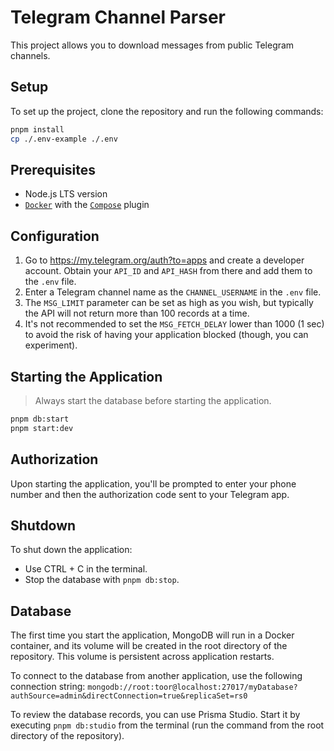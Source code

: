 # Telegram Channel Parser

This project allows you to download messages from public Telegram channels.

## Setup

To set up the project, clone the repository and run the following commands:

```bash
pnpm install
cp ./.env-example ./.env
```

## Prerequisites

- Node.js LTS version
- [`Docker`](https://www.digitalocean.com/community/tutorials/how-to-install-and-use-docker-on-ubuntu-22-04) with the [`Compose`](https://docs.docker.com/compose/install/linux/) plugin

## Configuration

1. Go to https://my.telegram.org/auth?to=apps and create a developer account. Obtain your `API_ID` and `API_HASH` from there and add them to the `.env` file.
2. Enter a Telegram channel name as the `CHANNEL_USERNAME` in the `.env` file.
3. The `MSG_LIMIT` parameter can be set as high as you wish, but typically the API will not return more than 100 records at a time.
4. It's not recommended to set the `MSG_FETCH_DELAY` lower than 1000 (1 sec) to avoid the risk of having your application blocked (though, you can experiment).

## Starting the Application

> Always start the database before starting the application.

```bash
pnpm db:start
pnpm start:dev
```

## Authorization

Upon starting the application, you'll be prompted to enter your phone number and then the authorization code sent to your Telegram app.

## Shutdown

To shut down the application:
- Use CTRL + C in the terminal.
- Stop the database with `pnpm db:stop`.

## Database

The first time you start the application, MongoDB will run in a Docker container, and its volume will be created in the root directory of the repository. This volume is persistent across application restarts.

To connect to the database from another application, use the following connection string:
`mongodb://root:toor@localhost:27017/myDatabase?authSource=admin&directConnection=true&replicaSet=rs0`

To review the database records, you can use Prisma Studio. Start it by executing `pnpm db:studio` from the terminal (run the command from the root directory of the repository).
